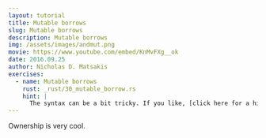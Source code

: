 ```yaml
---
layout: tutorial
title: Mutable borrows
slug: Mutable borrows
description: Mutable borrows
img: /assets/images/andmut.png
movie: https://www.youtube.com/embed/KnMvFXg__ok
date: 2016.09.25
author: Nicholas D. Matsakis
exercises:
  - name: Mutable borrows
    rust: _rust/30_mutable_borrow.rs
    hint: |
      The syntax can be a bit tricky. If you like, [click here for a hint](/hint/mutable_borrow_1/).
---
```


Ownership is very cool.
